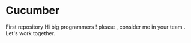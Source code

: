 # Cucumber
First repository 
Hi big programmers ! please , consider me in your team . Let's work together.

